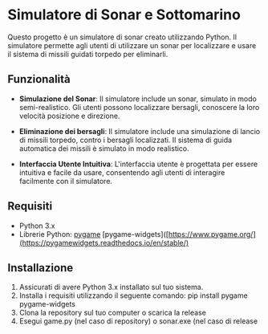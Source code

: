 # Simulatore di Sonar e Sottomarino

Questo progetto è un simulatore di sonar creato utilizzando Python. Il simulatore permette agli utenti di utilizzare un sonar per localizzare e usare il sistema di missili guidati torpedo per eliminarli.

## Funzionalità

- **Simulazione del Sonar**: Il simulatore include un sonar, simulato in modo semi-realistico. Gli utenti possono localizzare bersagli, conoscere la loro velocità posizione e direzione.

- **Eliminazione dei bersagli**: Il simulatore include una simulazione di lancio di missili torpedo, contro i bersagli localizzati. Il sistema di guida automatica dei missili è simulato in modo realistico.

- **Interfaccia Utente Intuitiva**: L'interfaccia utente è progettata per essere intuitiva e facile da usare, consentendo agli utenti di interagire facilmente con il simulatore.

## Requisiti

- Python 3.x
- Librerie Python: [pygame](https://www.pygame.org/) [pygame-widgets]([https://www.pygame.org/](https://pygamewidgets.readthedocs.io/en/stable/)

## Installazione

1. Assicurati di avere Python 3.x installato sul tuo sistema.
2. Installa i requisiti utilizzando il seguente comando:
   pip install pygame pygame-widgets
3. Clona la repository sul tuo computer o scarica la release
4. Esegui game.py (nel caso di repository) o sonar.exe (nel caso di release
